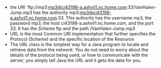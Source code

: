 - the URI `ftp://mp3:mp3@ci43198-a.ashvil1.nc.home.com:33/VanHalen-Jump.mp3
has the authority mp3:mp3@ci43198-a.ashvil1.nc.home.com:33. 
This authority has the username mp3, the password mp3, the host ci43198-a.ashvil1.nc.home.com, and the port 33. 
It has the *Scheme* ftp and the path /VanHalen-Jump.mp3
- URL is the most Common URI implementation that further specifies the Protocol (Scheme) and the specific location of the Resource
- The URL class is the simplest way for a Java program to locate and retrieve data from the network. You do not need to worry about the details of the protocol being used, or how to communicate with the server; you simply tell Java the URL and it gets the data for you.
